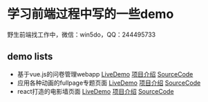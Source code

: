 # 学习前端过程中写的一些demo

野生前端找工作中，微信：win5do，QQ：244495733

## demo lists

- 基于vue.js的问卷管理webapp       <a href="http://win5do.cc/jianqn/#/" target="_blank">LiveDemo</a>    <a href="#demo1">项目介绍</a>    <a href="https://github.com/win5do/IFE/tree/master/task50-vue-questionnaire" target="_blank">SourceCode</a>
- 应用各种动画的fullpage专题页面    <a href="http://win5do.cc/xx2" target="_blank">LiveDemo</a>     <a href="#demo2">项目介绍</a>      <a href="https://github.com/win5do/imooc/tree/master/xx2.ztgame.com" target="_blank">SourceCode</a>
- react打造的电影墙页面     <a href="http://win5do.cc/photowall" target="_blank">LiveDemo</a>    <a href="#demo3">项目介绍</a>      <a href="https://github.com/win5do/imooc/tree/master/react-photoWall" target="_blank">SourceCode</a>